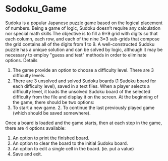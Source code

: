 # Sodoku_Game
Sudoku is a popular Japanese puzzle game based on the logical placement of numbers. Being a game of logic, Sudoku doesn’t require any calculation nor special math skills
The objective is to fill a 9×9 grid with digits so that each column, each row, and each of the nine 3×3 sub-grids that compose the grid contains all of the digits from 1 to 9. 
A well-constructed Sudoku puzzle has a unique solution and can be solved by logic, although it may be necessary to employ "guess and test" methods in order to eliminate options. 
Details 
 
1. The game provide an option to choose a difficulty level. There are 3 difficulty levels.  
2. There are 3 unsolved and solved Sudoku boards (1 Sudoku board for each difficulty level), 
saved in a text files. When a player selects a difficulty level, it loads the unsolved Sudoku board of the selected difficulty 
from the file and display it on the screen. 
At the beginning of the game, there should be two options: 
1. To start a new game. 2. To continue the last previously played game (which should be saved somewhere). 

Once a board is loaded and the game starts, then at each step in the game, there are 4 options available: 
1. An option to print the finished board. 
2. An option to clear the board to the initial Sudoku board. 
3. An option to edit a single cell in the board. (ie. put a value) 
4. Save and exit. 


